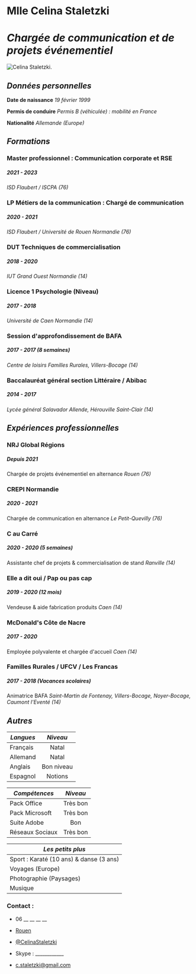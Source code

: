 # Mlle Celina Staletzki

# *Chargée de communication et de projets événementiel*

![Celina Staletzki.](/IMG-202110214-WA0003.jpg "This is a sample image.")

## _**Données personnelles**_

**Date de naissance** _19 février 1999_

**Permis de conduire** _Permis B (véhiculée) : mobilité en France_

**Nationalité** _Allemande (Europe)_


## _**Formations**_


### **Master professionnel : Communication corporate et RSE**
##### 2021 - 2023
*ISD Flaubert / ISCPA (76)*


### **LP Métiers de la communication : Chargé de communication**
##### 2020 - 2021
*ISD Flaubert / Université de Rouen Normandie (76)*


### **DUT Techniques de commercialisation**
##### 2018  - 2020 
*IUT Grand Ouest Normandie (14)*


### **Licence 1 Psychologie (Niveau)**
##### 2017 - 2018
*Université de Caen Normandie (14)*


### **Session d'approfondissement de BAFA**
##### 2017 - 2017 (8 semaines)
*Centre de loisirs Familles Rurales, Villers-Bocage (14)*


### **Baccalauréat général section Littéraire / Abibac**
##### 2014 - 2017 
*Lycée général Salavador Allende, Hérouville Saint-Clair (14)*

## _**Expériences professionnelles**_
 

### **NRJ Global Régions**
##### Depuis 2021
Chargée de projets événementiel en alternance
*Rouen (76)*

 
### **CREPI Normandie**
##### 2020 - 2021
Chargée de communication en alternance
*Le Petit-Quevilly (76)*


### **C au Carré**
##### 2020 - 2020 (5 semaines)
Assistante chef de projets & commercialisation de stand 
*Ranville (14)*


### **Elle a dit oui / Pap ou pas cap**
##### 2019 - 2020 (12 mois)
Vendeuse & aide fabrication produits
*Caen (14)*


### **McDonald's Côte de Nacre**
##### 2017 - 2020
Employée polyvalente et chargée d'accueil
*Caen (14)*


### **Familles Rurales / UFCV / Les Francas**
##### 2017 - 2018 (Vacances scolaires)
Animatrice BAFA
*Saint-Martin de Fontenay, Villers-Bocage, Noyer-Bocage, Caumont l'Eventé (14)*

## _**Autres**_

|*Langues*|*Niveau*|
|--------|:------:|
Français | Natal |
Allemand | Natal |
Anglais | Bon niveau |
Espagnol | Notions |

|*Compétences*|*Niveau*|
|--------|:------:|
Pack Office | Très bon |
Pack Microsoft | Très bon |
Suite Adobe | Bon|
Réseaux Sociaux | Très bon |

|*Les petits plus*|
|-----------------|
|Sport : Karaté (10 ans) & danse (3 ans)|
Voyages (Europe)|
|Photographie (Paysages)|
|Musique|


### Contact : 

* 06 __ __ __ __
* [Rouen](https://www.google.com/maps/place/Rouen/@49.4412862,1.056152,13z/data=!3m1!4b1!4m5!3m4!1s0x47e0de76ca71faab:0x3d1cabefa49f93d6!8m2!3d49.443232!4d1.099971)

* [@CelinaStaletzki](https://www.linkedin.com/in/celina-staletzki/)
* Skype : ____________
* c.staletzki@gmail.com
